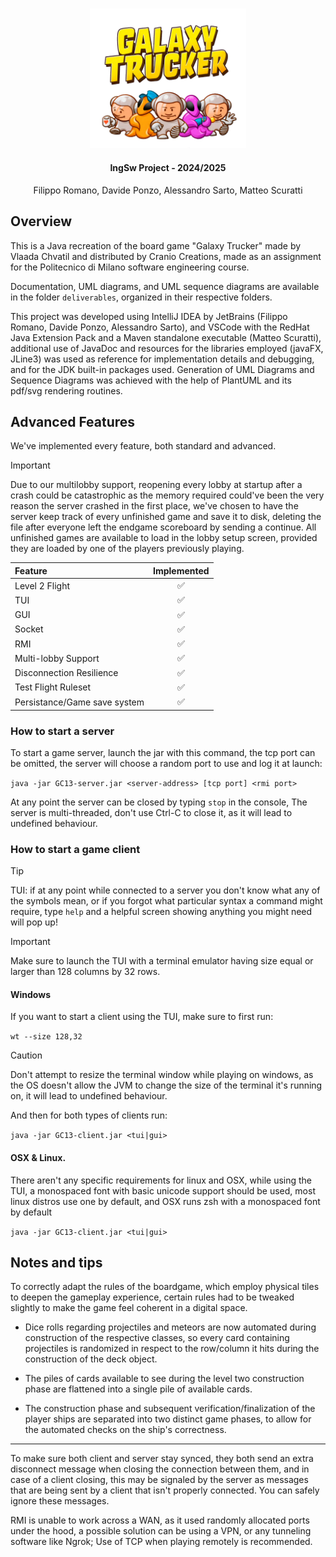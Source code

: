 
<h3 align="center">
    <a> <img src="assets/galaxy_trucker_logo.png" alt="logo" width="250"/> </a>
</h3>
<h4 align="center"> IngSw Project - 2024/2025 </h4>
<p align="center">
    Filippo Romano, Davide Ponzo, Alessandro Sarto, Matteo Scuratti
</p>

## Overview

This is a Java recreation of the board game "Galaxy Trucker" made by Vlaada Chvatil and distributed by Cranio Creations, made as an assignment for the Politecnico di Milano software engineering course.

Documentation, UML diagrams, and UML sequence diagrams are available in the folder `deliverables`, organized in their respective folders.

This project was developed using IntelliJ IDEA by JetBrains (Filippo Romano, Davide Ponzo, Alessandro Sarto), and VSCode with the RedHat Java Extension Pack and a Maven standalone executable (Matteo Scuratti), additional use of JavaDoc and resources for the libraries employed (javaFX, JLine3) was used as reference for implementation details and debugging, and for the JDK built-in packages used. Generation of UML Diagrams and Sequence Diagrams was achieved with the help of PlantUML and its pdf/svg rendering routines.

## Advanced Features

We've implemented every feature, both standard and advanced.

> [!IMPORTANT]  
> Due to our multilobby support, reopening every lobby at startup after a crash could be catastrophic as the memory required could've been the very reason the server crashed in the first place, we've chosen to have the server keep track of every unfinished game and save it to disk, deleting the file after everyone left the endgame scoreboard by sending a continue.
All unfinished games are available to load in the lobby setup screen, provided they are loaded by one of the players previously playing.

| Feature                         | Implemented |
|:--------------------------------|:-----------:|
| Level 2 Flight                  |     ✅      |
| TUI                             |     ✅      |
| GUI                             |     ✅      |
| Socket                          |     ✅      |
| RMI                             |     ✅      |
| Multi-lobby Support             |     ✅      |
| Disconnection Resilience        |     ✅      |
| Test Flight Ruleset             |     ✅      |
| Persistance/Game save system    |     ✅      |

### How to start a server

To start a game server, launch the jar with this command, the tcp port can be omitted, the server will choose a random port to use and log it at launch:

`java -jar GC13-server.jar <server-address> [tcp port] <rmi port>`

At any point the server can be closed by typing `stop` in the console, The server is multi-threaded, don't use Ctrl-C to close it, as it will lead to undefined behaviour.

### How to start a game client

> [!TIP]
> TUI: if at any point while connected to a server you don't know what any of the symbols mean, or if you forgot what particular syntax a command might require, type `help` and a helpful screen showing anything you might need will pop up!

> [!IMPORTANT]  
> Make sure to launch the TUI with a terminal emulator having size equal or larger than 128 columns by 32 rows.

#### Windows

If you want to start a client using the TUI, make sure to first run:

```wt --size 128,32```

> [!CAUTION]
> Don't attempt to resize the terminal window while playing on windows, as the OS doesn't allow the JVM to change the size of the terminal it's running on, it will lead to undefined behaviour.

And then for both types of clients run:

`java -jar GC13-client.jar <tui|gui>`


#### OSX & Linux.

There aren't any specific requirements for linux and OSX, while using the TUI, a monospaced font with basic unicode support should be used, most linux distros use one by default, and OSX runs zsh with a monospaced font by default

`java -jar GC13-client.jar <tui|gui>`


## Notes and tips

To correctly adapt the rules of the boardgame, which employ physical tiles to deepen the gameplay experience, certain rules had to be tweaked slightly to make the game feel coherent in a digital space.

- Dice rolls regarding projectiles and meteors are now automated during construction of the respective classes, so every card containing projectiles is randomized in respect to the row/column it hits during the construction of the deck object. 

- The piles of cards available to see during the level two construction phase are flattened into a single pile of available cards.

- The construction phase and subsequent verification/finalization of the player ships are separated into two distinct game phases, to allow for the automated checks on the ship's correctness.

---

To make sure both client and server stay synced, they both send an extra disconnect message when closing the connection between them, and in case of a client closing, this may be signaled by the server as messages that are being sent by a client that isn't properly connected. You can safely ignore these messages.

RMI is unable to work across a WAN, as it used randomly allocated ports under the hood, a possible solution can be using a VPN, or any tunneling software like Ngrok; Use of TCP when playing remotely is recommended.






